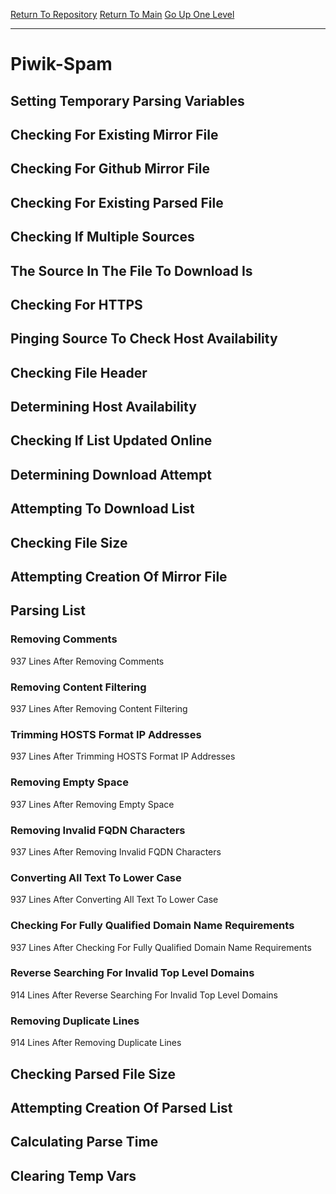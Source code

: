 [Return To Repository](https://github.com/deathbybandaid/piholeparser/)
[Return To Main](https://github.com/deathbybandaid/piholeparser/blob/master/RecentRunLogs/Mainlog.md)
[Go Up One Level](https://github.com/deathbybandaid/piholeparser/blob/master/RecentRunLogs/TopLevelScripts/30-Processing-External-Blacklists.md)
____________________________________
# Piwik-Spam
## Setting Temporary Parsing Variables
## Checking For Existing Mirror File
## Checking For Github Mirror File
## Checking For Existing Parsed File
## Checking If Multiple Sources
## The Source In The File To Download Is
## Checking For HTTPS
## Pinging Source To Check Host Availability
## Checking File Header
## Determining Host Availability
## Checking If List Updated Online
## Determining Download Attempt
## Attempting To Download List
## Checking File Size
## Attempting Creation Of Mirror File
## Parsing List
### Removing Comments
937 Lines After Removing Comments
### Removing Content Filtering
937 Lines After Removing Content Filtering
### Trimming HOSTS Format IP Addresses
937 Lines After Trimming HOSTS Format IP Addresses
### Removing Empty Space
937 Lines After Removing Empty Space
### Removing Invalid FQDN Characters
937 Lines After Removing Invalid FQDN Characters
### Converting All Text To Lower Case
937 Lines After Converting All Text To Lower Case
### Checking For Fully Qualified Domain Name Requirements
937 Lines After Checking For Fully Qualified Domain Name Requirements
### Reverse Searching For Invalid Top Level Domains
914 Lines After Reverse Searching For Invalid Top Level Domains
### Removing Duplicate Lines
914 Lines After Removing Duplicate Lines
## Checking Parsed File Size
## Attempting Creation Of Parsed List
## Calculating Parse Time
## Clearing Temp Vars
